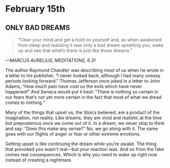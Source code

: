 # February 15th
## ONLY BAD DREAMS

> “Clear your mind and get a hold on yourself and, as when awakened from sleep and realizing it was only a bad dream upsetting you, wake up and see that what’s there is just like those dreams.”

*—MARCUS AURELIUS, MEDITATIONS, 6.31*

The author Raymond Chandler was describing most of us when he wrote in a letter to his publisher, “I never looked back, although I had many uneasy periods looking forward.” Thomas Jefferson once joked in a letter to John Adams, “How much pain have cost us the evils which have never happened!” And Seneca would put it best: “There is nothing so certain in our fears that’s not yet more certain in the fact that most of what we dread comes to nothing.”

Many of the things that upset us, the Stoics believed, are a product of the imagination, not reality. Like dreams, they are vivid and realistic at the time but preposterous once we come out of it. In a dream, we never stop to think and say: “Does this make any sense?” No, we go along with it. The same goes with our flights of anger or fear or other extreme emotions.

Getting upset is like continuing the dream while you’re awake. The thing that provoked you wasn’t real—but your reaction was. And so from the fake comes real consequences. Which is why you need to wake up right now instead of creating a nightmare.

